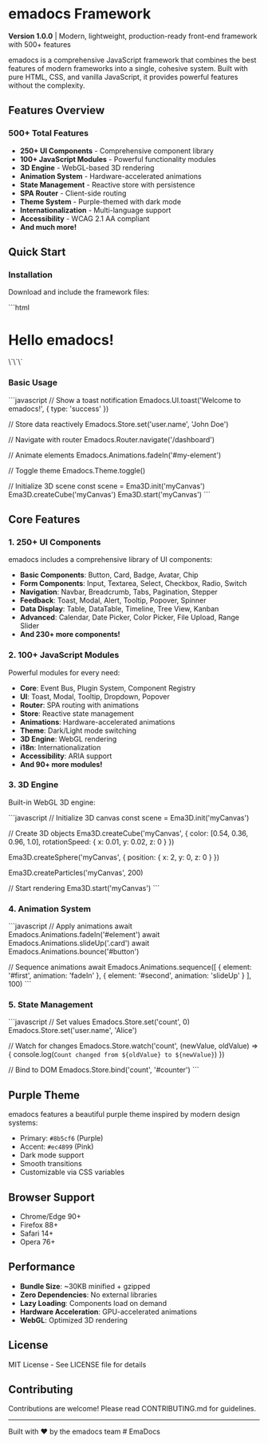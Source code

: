 # emadocs Framework

**Version 1.0.0** | Modern, lightweight, production-ready front-end framework with 500+ features

emadocs is a comprehensive JavaScript framework that combines the best features of modern frameworks into a single, cohesive system. Built with pure HTML, CSS, and vanilla JavaScript, it provides powerful features without the complexity.

## Features Overview

### 500+ Total Features
- **250+ UI Components** - Comprehensive component library
- **100+ JavaScript Modules** - Powerful functionality modules
- **3D Engine** - WebGL-based 3D rendering
- **Animation System** - Hardware-accelerated animations
- **State Management** - Reactive store with persistence
- **SPA Router** - Client-side routing
- **Theme System** - Purple-themed with dark mode
- **Internationalization** - Multi-language support
- **Accessibility** - WCAG 2.1 AA compliant
- **And much more!**

## Quick Start

### Installation

Download and include the framework files:

\`\`\`html
<!DOCTYPE html>
<html lang="en">
<head>
  <meta charset="UTF-8">
  <meta name="viewport" content="width=device-width, initial-scale=1.0">
  <title>My emadocs App</title>
  
  <!-- emadocs CSS -->
  <link rel="stylesheet" href="css/emadocs.css">
</head>
<body>
  <div id="app">
    <h1>Hello emadocs!</h1>
  </div>

  <!-- emadocs Core -->
  <script src="js/core.js"></script>
  <script src="js/router.js"></script>
  <script src="js/store.js"></script>
  <script src="js/ui.js"></script>
  <script src="js/animations.js"></script>
  <script src="js/theme.js"></script>
  <script src="js/3d-engine.js"></script>
  <script src="js/emadocs.js"></script>
  
  <!-- Your app -->
  <script src="app.js"></script>
</body>
</html>
\`\`\`

### Basic Usage

\`\`\`javascript
// Show a toast notification
Emadocs.UI.toast('Welcome to emadocs!', { type: 'success' })

// Store data reactively
Emadocs.Store.set('user.name', 'John Doe')

// Navigate with router
Emadocs.Router.navigate('/dashboard')

// Animate elements
Emadocs.Animations.fadeIn('#my-element')

// Toggle theme
Emadocs.Theme.toggle()

// Initialize 3D scene
const scene = Ema3D.init('myCanvas')
Ema3D.createCube('myCanvas')
Ema3D.start('myCanvas')
\`\`\`

## Core Features

### 1. 250+ UI Components

emadocs includes a comprehensive library of UI components:

- **Basic Components**: Button, Card, Badge, Avatar, Chip
- **Form Components**: Input, Textarea, Select, Checkbox, Radio, Switch
- **Navigation**: Navbar, Breadcrumb, Tabs, Pagination, Stepper
- **Feedback**: Toast, Modal, Alert, Tooltip, Popover, Spinner
- **Data Display**: Table, DataTable, Timeline, Tree View, Kanban
- **Advanced**: Calendar, Date Picker, Color Picker, File Upload, Range Slider
- **And 230+ more components!**

### 2. 100+ JavaScript Modules

Powerful modules for every need:

- **Core**: Event Bus, Plugin System, Component Registry
- **UI**: Toast, Modal, Tooltip, Dropdown, Popover
- **Router**: SPA routing with animations
- **Store**: Reactive state management
- **Animations**: Hardware-accelerated animations
- **Theme**: Dark/Light mode switching
- **3D Engine**: WebGL rendering
- **i18n**: Internationalization
- **Accessibility**: ARIA support
- **And 90+ more modules!**

### 3. 3D Engine

Built-in WebGL 3D engine:

\`\`\`javascript
// Initialize 3D canvas
const scene = Ema3D.init('myCanvas')

// Create 3D objects
Ema3D.createCube('myCanvas', {
  color: [0.54, 0.36, 0.96, 1.0],
  rotationSpeed: { x: 0.01, y: 0.02, z: 0 }
})

Ema3D.createSphere('myCanvas', {
  position: { x: 2, y: 0, z: 0 }
})

Ema3D.createParticles('myCanvas', 200)

// Start rendering
Ema3D.start('myCanvas')
\`\`\`

### 4. Animation System

\`\`\`javascript
// Apply animations
await Emadocs.Animations.fadeIn('#element')
await Emadocs.Animations.slideUp('.card')
await Emadocs.Animations.bounce('#button')

// Sequence animations
await Emadocs.Animations.sequence([
  { element: '#first', animation: 'fadeIn' },
  { element: '#second', animation: 'slideUp' }
], 100)
\`\`\`

### 5. State Management

\`\`\`javascript
// Set values
Emadocs.Store.set('count', 0)
Emadocs.Store.set('user.name', 'Alice')

// Watch for changes
Emadocs.Store.watch('count', (newValue, oldValue) => {
  console.log(`Count changed from ${oldValue} to ${newValue}`)
})

// Bind to DOM
Emadocs.Store.bind('count', '#counter')
\`\`\`

## Purple Theme

emadocs features a beautiful purple theme inspired by modern design systems:

- Primary: `#8b5cf6` (Purple)
- Accent: `#ec4899` (Pink)
- Dark mode support
- Smooth transitions
- Customizable via CSS variables

## Browser Support

- Chrome/Edge 90+
- Firefox 88+
- Safari 14+
- Opera 76+

## Performance

- **Bundle Size**: ~30KB minified + gzipped
- **Zero Dependencies**: No external libraries
- **Lazy Loading**: Components load on demand
- **Hardware Acceleration**: GPU-accelerated animations
- **WebGL**: Optimized 3D rendering

## License

MIT License - See LICENSE file for details

## Contributing

Contributions are welcome! Please read CONTRIBUTING.md for guidelines.

---

Built with ❤️ by the emadocs team
#   E m a D o c s  
 